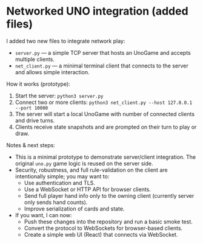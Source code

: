 
# Networked UNO integration (added files)

I added two new files to integrate network play:

- `server.py` — a simple TCP server that hosts an UnoGame and accepts multiple clients.
- `net_client.py` — a minimal terminal client that connects to the server and allows simple interaction.

How it works (prototype):
1. Start the server: `python3 server.py`
2. Connect two or more clients: `python3 net_client.py --host 127.0.0.1 --port 10000`
3. The server will start a local UnoGame with number of connected clients and drive turns.
4. Clients receive state snapshots and are prompted on their turn to play or draw.

Notes & next steps:
- This is a minimal prototype to demonstrate server/client integration. The original `uno.py` game logic is reused on the server side.
- Security, robustness, and full rule-validation on the client are intentionally simple; you may want to:
  - Use authentication and TLS.
  - Use a WebSocket or HTTP API for browser clients.
  - Send full player hand info only to the owning client (currently server only sends hand counts).
  - Improve serialization of cards and state.
- If you want, I can now:
  - Push these changes into the repository and run a basic smoke test.
  - Convert the protocol to WebSockets for browser-based clients.
  - Create a simple web UI (React) that connects via WebSocket.

